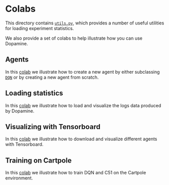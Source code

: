 # Colabs

This directory contains
[`utils.py`](https://github.com/google/dopamine/blob/master/dopamine/colab/utils.py),
which provides a number of useful utilities for loading experiment statistics.

We also provide a set of colabs to help illustrate how you can use Dopamine.

## Agents

In this
[colab](https://colab.research.google.com/github/google/dopamine/blob/master/dopamine/colab/agents.ipynb)
we illustrate how to create a new agent by either subclassing
[`DQN`](https://github.com/google/dopamine/blob/master/dopamine/agents/dqn/dqn_agent.py)
or by creating a new agent from scratch.

## Loading statistics

In this
[colab](https://colab.research.google.com/github/google/dopamine/blob/master/dopamine/colab/load_statistics.ipynb)
we illustrate how to load and visualize the logs data produced by Dopamine.

## Visualizing with Tensorboard
In this
[colab](https://colab.research.google.com/github/google/dopamine/blob/master/dopamine/colab/tensorboard.ipynb)
we illustrate how to download and visualize different agents with Tensorboard.

## Training on Cartpole
In this
[colab](https://colab.research.google.com/github/google/dopamine/blob/master/dopamine/colab/cartpole.ipynb)
we illustrate how to train DQN and C51 on the Cartpole environment.
